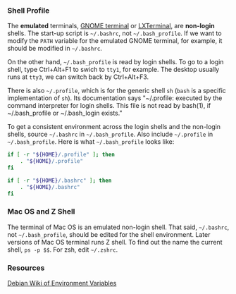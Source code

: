 ### Shell Profile

The **emulated** terminals, [GNOME terminal](https://packages.debian.org/stretch/gnome-terminal) or [LXTerminal](https://packages.debian.org/stretch/lxterminal), are **non-login** shells. The start-up script is `~/.bashrc`, not `~/.bash_profile`. If we want to modify the `PATH` variable for the emulated GNOME terminal, for example, it should be modified in `~/.bashrc`.

On the other hand, `~/.bash_profile` is read by login shells. To go to a login shell, type Ctrl+Alt+F1 to swich to `tty1`, for example. The desktop usually runs at `tty3`, we can switch back by Ctrl+Alt+F3.

There is also `~/.profile`, which is for the generic shell `sh` (`bash` is a specific implementation of `sh`). Its documentation says "~/.profile: executed by the command interpreter for login shells. This file is not read by bash(1), if ~/.bash_profile or ~/.bash_login exists."

To get a consistent environment across the login shells and the non-login shells, source `~/.bashrc` in `~/.bash_profile`. Also include `~/.profile` in `~/.bash_profile`. Here is what `~/.bash_profile` looks like:

```bash
if [ -r "${HOME}/.profile" ]; then
    . "${HOME}/.profile"
fi

if [ -r "${HOME}/.bashrc" ]; then
    . "${HOME}/.bashrc"
fi
```

### Mac OS and Z Shell

The terminal of Mac OS is an emulated non-login shell. That said, `~/.bashrc`, not `~/.bash_profile`, should be edited for the shell environment. Later versions of Mac OS terminal runs Z shell. To find out the name the current shell, `ps -p $$`. For zsh, edit `~/.zshrc`.

### Resources

[Debian Wiki of Environment Variables](https://wiki.debian.org/EnvironmentVariables)
